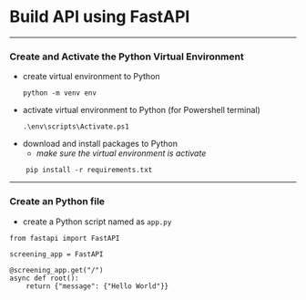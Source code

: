 # Build API using FastAPI
---
### Create and Activate the Python Virtual Environment
- create virtual environment to Python
    ```
    python -m venv env
    ```
- activate virtual environment to Python (for Powershell terminal)
    ```
    .\env\scripts\Activate.ps1
    ```
- download and install packages to Python
    - *make sure the virtual environment is activate*
```
    pip install -r requirements.txt
```
---
### Create an Python file
- create a Python script named as `app.py`
```
from fastapi import FastAPI

screening_app = FastAPI

@screening_app.get("/")
async def root():
    return {"message": {"Hello World"}}
```